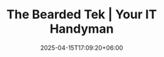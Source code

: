 ---
title: "The Bearded Tek | Your IT Handyman"
date: 2025-04-15T17:09:20+06:00
description: "The Bearded Tek, Palmer and Wasilla's IT Handyman"
layout: main
navbar:
    enable: true
    items:
        1:
            name: Home
            link: /
            target:
        2:
            name: Blog
            link: https://beardedtek.org
            target: _blank
        3:
            name: Contact
            link: /contact/
            target:
        4:
            name: (907) 519-8577
            link: "tel:+19075198577"
            target:

hero:
    enable: true
    title: Your IT Handyman
    tagline: We provide reliable, affordable tech support for homes and businesses in the Palmer-Wasilla area.
    wordSlider:
        enable: true
        items:
            - ON-SITE SUPPORT
            - REMOTE SUPPORT
            - COMPUTERS
            - PRINTERS
            - NETWORKING
            - CAMERAS
            - WEB DESIGN
            - WEB HOSTING
about:
    enable: true
    items:
        1:
            icon: map
            title: Service Area
            text: Palmer and Wasilla Areas
            link:
        2:
            icon: email
            title: Email Us
            text: contact@beardedtek.com
            link: mailto:contact@beardedtek.com
        3:
            icon: phone
            title: Call Us
            text: (907) 519-8577
            link: "tel:+19075198577"
pricing:
    enable: true
    heading:
        enable: true
        title: Fair and Up Front Pricing
        text: Our clear pricing has no hidden fees.  No gotchas in your bill.  Guaranteed.
    items:
        1:
            name: On-Site Service
            desc: We come to you
            price:
                1:
                    name: First Hour
                    price: 50
                    period:
                2:
                    name: Addtional Hour
                    price: 100
                    period:
            features:
                1:
                    icon: true
                    name: Minimum Charge $50
                    super:
                    note:
                2:
                    icon: true
                    name: No Cancellation Fee
                    super: 1
                    note: Must cancel before tech departs
                3:
                    icon: true
                    name: 5% Military Discount
                    super: 2
                    note: Does not apply to 1st hour
            button:
                text: Get Started
                link: /contact/
        2:
            name: Remote Service
            desc: We connect to you
            price:
                1:
                    name: First Hour
                    price: 40
                    period:
                2:
                    name: Addtional Hour
                    price: 80
                    period:
                
            features:
                1:
                    icon: true
                    name: Minimum Charge $40
                    super:
                    note:
                2:
                    icon: true
                    name: No Cancellation Fee
                    super: 1
                    note: Must cancel before tech connects
                3:
                    icon: true
                    name: 5% Military Discount
                    super: 2
                    note: Does not apply to 1st hour
            button:
                text: Get Started
                link: /contact/
        3:
            name: Static Web Site
            desc: Custom Web Site Design
            price:
                1:
                    name: Template
                    price: 100
                    period: "& Up"
                2:
                    name: Custom
                    price: 150
                    period: "& Up"
            features:
                1:
                    icon: true
                    name: 5% Military Discount
                    super:
                    note:
                2:
                    icon: true
                    name: 10% Off Hosting
                    super: 1
                    note: One year commitment required
                3:
                    icon: false
                    name:
                    super:
                    note:
            button:
                text: Get Started
                link: /contact/
                    
        4:
            name: Web Hosting
            desc: Affordable and Dependable
            price:
                1:
                    name: Shared
                    price: 5
                    period: "per month"
                2:
                    name: Dedicated
                    price: 20
                    period: "per month"
            features:
                1:
                    icon: true
                    name: 5% Military Discount
                    super:
                    note:
                2:
                    icon: false
                    name:
                    super:
                    note:
                3:
                    icon: false
                    name:
                    super:
                    note:
            button:
                text: Get Started
                link: /contact/


footer:
    enable: true
    links:
        enable: true
        columns:
            1:
                name: Company
                link:
                content:
                    1:
                        name: About
                        link: /about/
                    2:
                        name: Blog
                        link: /blog/
            2:
                name: Legal
                link:
                content:
                    1:
                        name: Privacy Policy
                        link: /privacy/
                    2:
                        name: Terms
                        link: /terms/
            3:
                name: Support
                link: /contact/
                content:
                    1:
                        name: (907) 519-8577
                        link: "+19075198577"
                    2:
                        name: support@beardedtek.com
                        link: "mailto:support@beardedtek.com"
            4:
                name: Contact
                link: /contact/
                content:
                    1:
                        name: (907) 519-8577
                        link: "+19075198577"
                    2:
                        name: contact@beardedtek.com
                        link: "mailto:contact@beardedtek.com"
---